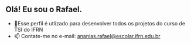 ## Olá! Eu sou o Rafael.

- 🔭Esse perfil é utlizado para desenvolver todos os projetos do curso de TSI do IFRN
- 📫 Contate-me no e-mail: ananias.rafael@escolar.ifrn.edu.br
